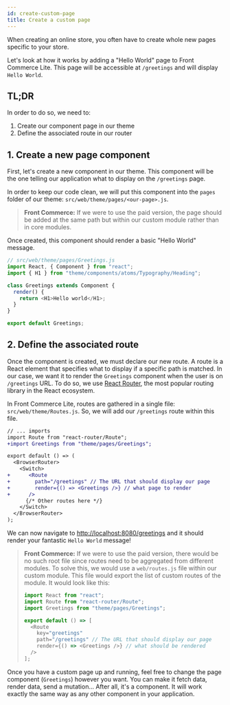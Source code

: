 ```yaml
---
id: create-custom-page
title: Create a custom page
---
```


When creating an online store, you often have to create whole new pages specific
to your store.

Let's look at how it works by adding a "Hello World" page to Front Commerce
Lite. This page will be accessible at `/greetings` and will display
`Hello World`.

## TL;DR

In order to do so, we need to:

1.  Create our component page in our theme
2.  Define the associated route in our router

## 1. Create a new page component

First, let's create a new component in our theme. This component will be the one
telling our application what to display on the `/greetings` page.

In order to keep our code clean, we will put this component into the `pages`
folder of our theme: `src/web/theme/pages/<our-page>.js`.

> **Front Commerce:** If we were to use the paid version, the page should be
> added at the same path but within our custom module rather than in core
> modules.

Once created, this component should render a basic "Hello World" message.

```js
// src/web/theme/pages/Greetings.js
import React, { Component } from "react";
import { H1 } from "theme/components/atoms/Typography/Heading";

class Greetings extends Component {
  render() {
    return <H1>Hello world</H1>;
  }
}

export default Greetings;
```

## 2. Define the associated route

Once the component is created, we must declare our new route. A route is a React
element that specifies what to display if a specific path is matched. In our
case, we want it to render the `Greetings` component when the user is on
`/greetings` URL. To do so, we use
[React Router](https://reacttraining.com/react-router/web/guides/philosophy),
the most popular routing library in the React ecosystem.

In Front Commerce Lite, routes are gathered in a single file:
`src/web/theme/Routes.js`. So, we will add our `/greetings` route within this
file.

```diff
// ... imports
import Route from "react-router/Route";
+import Greetings from "theme/pages/Greetings";

export default () => (
  <BrowserRouter>
    <Switch>
+      <Route
+        path="/greetings" // The URL that should display our page
+        render={() => <Greetings />} // what page to render
+      />
      {/* Other routes here */}
    </Switch>
  </BrowserRouter>
);
```

We can now navigate to
[http://localhost:8080/greetings](http://localhost:8080/greetings) and it should
render your fantastic `Hello World` message!

> **Front Commerce:** If we were to use the paid version, there would be no such
> root file since routes need to be aggregated from different modules. To solve
> this, we would use a `web/routes.js` file within our custom module. This file
> would export the list of custom routes of the module. It would look like this:
>
> ```js
> import React from "react";
> import Route from "react-router/Route";
> import Greetings from "theme/pages/Greetings";
>
> export default () => [
>   <Route
>     key="greetings"
>     path="/greetings" // The URL that should display our page
>     render={() => <Greetings />} // what should be rendered
>   />
> ];
> ```

Once you have a custom page up and running, feel free to change the page
component (`Greetings`) however you want. You can make it fetch data, render
data, send a mutation… After all, it's a component. It will work exactly the
same way as any other component in your application.
